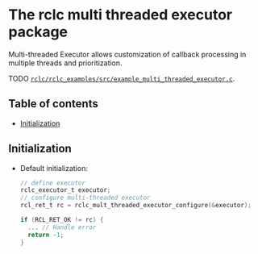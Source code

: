 # The rclc multi threaded executor package

Multi-threaded Executor allows customization of callback processing in multiple threads and prioritization.

TODO [`rclc/rclc_examples/src/example_multi_threaded_executor.c`](../rclc_examples/src/example_multi_threaded_executor.c).

## Table of contents
*   [Initialization](#initialization)


## Initialization

- Default initialization:
    ```c
    // define executor
    rclc_executor_t executor;
    // configure multi-threaded executor
    rcl_ret_t rc = rclc_mult_threaded_executor_configure(&executor);

    if (RCL_RET_OK != rc) {
      ... // Handle error
      return -1;
    }
    ```
